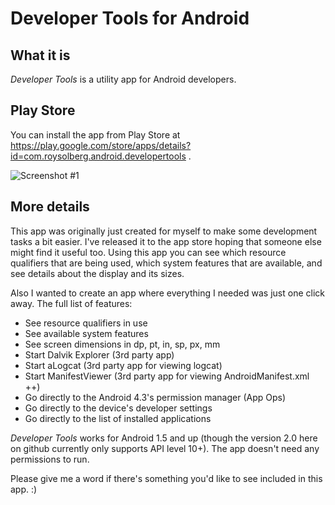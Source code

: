 # Developer Tools for Android
## What it is
*Developer Tools* is a utility app for Android developers.

## Play Store
You can install the app from Play Store at https://play.google.com/store/apps/details?id=com.roysolberg.android.developertools .

![Screenshot #1](https://github.com/roys/java-android-developertools/raw/master/src/screenshots/Screenshot_2016-04-21-23-19-28.png "The main screen.")

## More details
This app was originally just created for myself to make some development tasks a bit easier. I've released it to the app store hoping that someone else might find it useful too.
Using this app you can see which resource qualifiers that are being used, which system features that are available, and see details about the display and its sizes.

Also I wanted to create an app where everything I needed was just one click away. The full list of features:
- See resource qualifiers in use  
- See available system features  
- See screen dimensions in dp, pt, in, sp, px, mm  
- Start Dalvik Explorer (3rd party app)  
- Start aLogcat (3rd party app for viewing logcat)  
- Start ManifestViewer (3rd party app for viewing AndroidManifest.xml ++)  
- Go directly to the Android 4.3's permission manager (App Ops)  
- Go directly to the device's developer settings  
- Go directly to the list of installed applications  

*Developer Tools* works for Android 1.5 and up (though the version 2.0 here on github currently only supports API level 10+). The app doesn't need any permissions to run.

Please give me a word if there's something you'd like to see included in this app. :)
